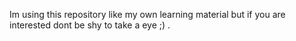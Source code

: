 Im using this repository like my own learning material but if you are interested dont be shy to take a eye ;) .
